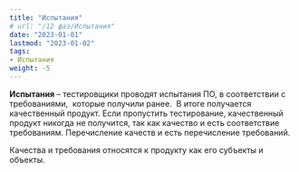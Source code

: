 ```yaml
---
title: "Испытания"
# url: "/12 фаз/Испытания"
date: "2023-01-01"
lastmod: "2023-01-02"
tags:
- Испытания
weight: -5
---
```


**Испытания** – тестировщики проводят испытания ПО, в соответствии с требованиями,  которые получили ранее.  В итоге получается качественный продукт. Если пропустить тестирование, качественный продукт никогда не получится, так как качество и есть соответствие требованиям. Перечисление качеств и есть перечисление требований.   

Качества и требования относятся к продукту как его субъекты и объекты.